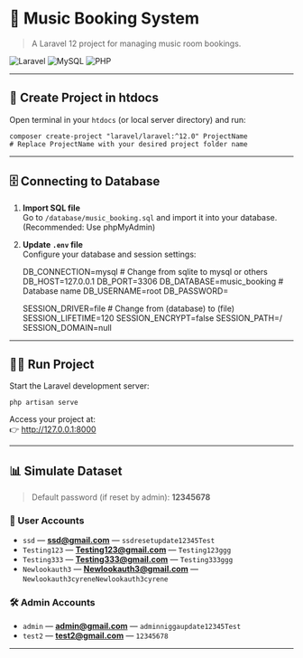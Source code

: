 # 🎵 Music Booking System

> A Laravel 12 project for managing music room bookings.

![Laravel](https://img.shields.io/badge/Laravel-12.x-red?logo=laravel&logoColor=white)
![MySQL](https://img.shields.io/badge/Database-MySQL-blue?logo=mysql&logoColor=white)
![PHP](https://img.shields.io/badge/PHP->=8.2-777bb4?logo=php&logoColor=white)

---

## 🚀 Create Project in htdocs

Open terminal in your `htdocs` (or local server directory) and run:

    composer create-project "laravel/laravel:^12.0" ProjectName
    # Replace ProjectName with your desired project folder name

---

## 🗄 Connecting to Database

1. **Import SQL file**  
   Go to `/database/music_booking.sql` and import it into your database.  
   (Recommended: Use phpMyAdmin)

2. **Update `.env` file**  
   Configure your database and session settings:

    DB_CONNECTION=mysql       # Change from sqlite to mysql or others
    DB_HOST=127.0.0.1
    DB_PORT=3306
    DB_DATABASE=music_booking # Database name
    DB_USERNAME=root
    DB_PASSWORD=

    SESSION_DRIVER=file       # Change from (database) to (file)
    SESSION_LIFETIME=120
    SESSION_ENCRYPT=false
    SESSION_PATH=/
    SESSION_DOMAIN=null

---

## 🏃‍♂️ Run Project

Start the Laravel development server:

    php artisan serve

Access your project at:  
👉 http://127.0.0.1:8000

---

## 📊 Simulate Dataset

> Default password (if reset by admin): **12345678**

### 👤 User Accounts
- `ssd` — **ssd@gmail.com** — `ssdresetupdate12345Test`  
- `Testing123` — **Testing123@gmail.com** — `Testing123ggg`  
- `Testing333` — **Testing333@gmail.com** — `Testing333ggg`
- `Newlookauth3` — **Newlookauth3@gmail.com** — `Newlookauth3cyreneNewlookauth3cyrene`

### 🛠 Admin Accounts
- `admin` — **admin@gmail.com** — `adminniggaupdate12345Test`  
- `test2` — **test2@gmail.com** — `12345678`

---
